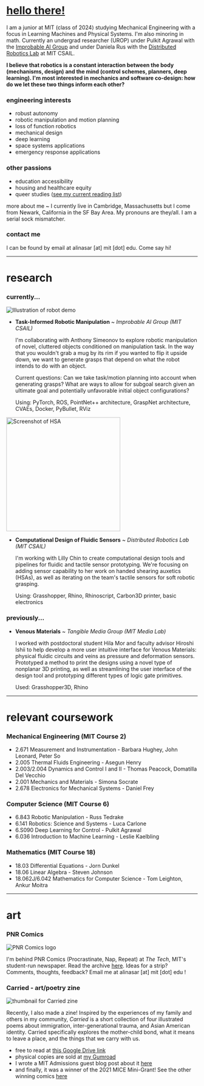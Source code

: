 <link rel="shortcut icon" type="image/x-icon" href="favicon.ico">

# [hello there!](https://www.youtube.com/watch?v=rEq1Z0bjdwc)
I am a junior at MIT (class of 2024) studying Mechanical Engineering with a focus in Learning Machines and Physical Systems. I'm also minoring in math. Currently an undergrad researcher (UROP) under Pulkit Agrawal with the [Improbable AI Group](https://people.csail.mit.edu/pulkitag/) and under Daniela Rus with the [Distributed Robotics Lab](https://www.csail.mit.edu/research/distributed-robotics-laboratory) at MIT CSAIL.

**I believe that robotics is a constant interaction between the body (mechanisms, design) and the mind (control schemes, planners, deep learning). I'm most interested in mechanics and software co-design: how do we let these two things inform each other?**

### engineering interests
- robust autonomy
- robotic manipulation and motion planning
- loss of function robotics
- mechanical design
- deep learning
- space systems applications
- emergency response applications

### other passions
- education accessibility
- housing and healthcare equity
- queer studies ([see my current reading list](https://bpl.bibliocommons.com/list/share/1900259209_alinasarmiento/1900265989_queer_literature))

more about me ~ I currently live in Cambridge, Massachusetts but I come from Newark, California in the SF Bay Area. My pronouns are they/all. I am a serial sock mismatcher.

### contact me
I can be found by email at alinasar [at] mit [dot] edu. Come say hi!

* * *

# research

### currently...
![Illustration of robot demo](/assets/clutter_demo.png)
- **Task-Informed Robotic Manipulation** ~ _Improbable AI Group (MIT CSAIL)_
    
    I'm collaborating with Anthony Simeonov to explore robotic manipulation of novel, cluttered objects conditioned on manipulation task. In the way that you wouldn't grab a mug by its rim if you wanted to flip it upside down, we want to generate grasps that depend on what the robot intends to do with an object.
    
    Current questions: Can we take task/motion planning into account when generating grasps? What are ways to allow for subgoal search given an ultimate goal and potentially unfavorable initial object configurations?
    
    Using: PyTorch, ROS, PointNet++ architecture, GraspNet architecture, CVAEs, Docker, PyBullet, RViz

<img src='assets/hsa_screencap.jpg' alt='Screenshot of HSA' width='300'>

- **Computational Design of Fluidic Sensors** ~ _Distributed Robotics Lab (MIT CSAIL)_
    
    I'm working with Lilly Chin to create computational design tools and pipelines for fluidic and tactile sensor prototyping. We're focusing on adding sensor capability to her work on handed shearing auxetics (HSAs), as well as iterating on the team's tactile sensors for soft robotic grasping.
    
    Using: Grasshopper, Rhino, Rhinoscript, Carbon3D printer, basic electronics

### previously...

- **Venous Materials** ~ _Tangible Media Group (MIT Media Lab)_
    
    I worked with postdoctoral student Hila Mor and faculty advisor Hiroshi Ishii to help develop a more user intuitive interface for Venous Materials: physical fluidic circuits and veins as pressure and deformation sensors. Prototyped a method to print the designs using a novel type of nonplanar 3D printing, as well as streamlining the user interface of the design tool and prototyping different types of logic gate primitives.
    
    Used: Grasshopper3D, Rhino

* * *
# relevant coursework
### Mechanical Engineering (MIT Course 2)
- 2.671 Measurement and Instrumentation - Barbara Hughey, John Leonard, Peter So
- 2.005 Thermal Fluids Engineering - Asegun Henry
- 2.003/2.004 Dynamics and Control I and II - Thomas Peacock, Domatilla Del Vecchio
- 2.001 Mechanics and Materials - Simona Socrate
- 2.678 Electronics for Mechanical Systems - Daniel Frey

### Computer Science (MIT Course 6)
- 6.843 Robotic Manipulation - Russ Tedrake
- 6.141 Robotics: Science and Systems - Luca Carlone
- 6.S090 Deep Learning for Control - Pulkit Agrawal
- 6.036 Introduction to Machine Learning - Leslie Kaelbling

### Mathematics (MIT Course 18)
- 18.03 Differential Equations - Jorn Dunkel
- 18.06 Linear Algebra - Steven Johnson
- 18.062J/6.042 Mathematics for Computer Science - Tom Leighton, Ankur Moitra
* * *

# art
### PNR Comics

![PNR Comics logo](/assets/pnr_logo_small.png)

I'm behind PNR Comics (Procrastinate, Nap, Repeat) at *The Tech*, MIT's student-run newspaper. Read the archive [here](https://thetech.com/photographers/alina-sarmiento). Ideas for a strip? Comments, thoughts, feedback? Email me at alinasar [at] mit [dot] edu !

### Carried - art/poetry zine

![thumbnail for Carried zine](/assets/carried_thumbnail_small.jpg)

Recently, I also made a zine! Inspired by the experiences of my family and others in my community, _Carried_ is a short collection of four illustrated poems about immigration, inter-generational trauma, and Asian American identity. Carried specifically explores the mother-child bond, what it means to leave a place, and the things that we carry with us.
- free to read at [this Google Drive link](https://drive.google.com/file/d/1kc7Rl-Wvum2NmUWpOeS2Mu0YUer4Sq_d/view)
- physical copies are sold at [my Gumroad](https://indoorelephant.gumroad.com/l/carried) 
- I wrote a MIT Admissions guest blog post about it [here](https://mitadmissions.org/blogs/entry/guest-post-art-and-things/)
- and finally, it was a winner of the 2021 MICE Mini-Grant! See the other winning comics [here](https://www.micexpo.org/showcase/#showcase)
